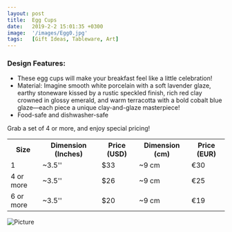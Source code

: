 ```yaml
---
layout: post
title:  Egg Cups
date:   2019-2-2 15:01:35 +0300
image:  '/images/Egg0.jpg'
tags:   [Gift Ideas, Tableware, Art]
---
```

### Design Features:
* These egg cups will make your breakfast feel like a little celebration!
* Material: Imagine smooth white porcelain with a soft lavender glaze, earthy stoneware kissed by a rustic speckled finish, rich red clay crowned in glossy emerald, and warm terracotta with a bold cobalt blue glaze—each piece a unique clay-and-glaze masterpiece!
* Food-safe and dishwasher-safe


Grab a set of 4 or more, and enjoy special pricing!


<div class="table-container">
  <table>
    <tr><th>Size</th><th>Dimension (Inches)</th><th>Price (USD)</th><th>Dimension (cm)</th><th>Price (EUR)</th></tr>
    <tr><td>1</td><td>~3.5''</td><td>$33</td><td>~9 cm</td><td>€30</td></tr>
    <tr><td>4 or more</td><td>~3.5''</td><td>$26</td><td>~9 cm</td><td>€25</td></tr>
	<tr><td>6 or more</td><td>~3.5''</td><td>$20</td><td>~9 cm</td><td>€19</td></tr>
  
  
  </table>

</div>

![Picture]({{site.baseurl}}/images/Egg7.jpg)
